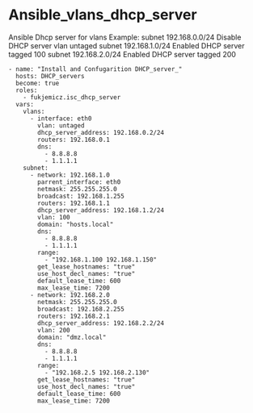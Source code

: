 # Ansible_vlans_dhcp_server
Ansible Dhcp server for vlans
Example:
subnet 192.168.0.0/24 Disable DHCP server vlan untaged
subnet 192.168.1.0/24 Enabled DHCP server tagged 100
subnet 192.168.2.0/24 Enabled DHCP server tagged 200
```
- name: "Install and Confugarition DHCP_server_"
  hosts: DHCP_servers
  become: true
  roles:
    - fukjemicz.isc_dhcp_server
  vars:
    vlans:
      - interface: eth0
        vlan: untaged
        dhcp_server_address: 192.168.0.2/24
        routers: 192.168.0.1
        dns:
          - 8.8.8.8
          - 1.1.1.1
    subnet:
      - network: 192.168.1.0
        parrent_interface: eth0
        netmask: 255.255.255.0
        broadcast: 192.168.1.255
        routers: 192.168.1.1
        dhcp_server_address: 192.168.1.2/24
        vlan: 100
        domain: "hosts.local"
        dns:
          - 8.8.8.8
          - 1.1.1.1
        range:
          - "192.168.1.100 192.168.1.150"
        get_lease_hostnames: "true"
        use_host_decl_names: "true"
        default_lease_time: 600
        max_lease_time: 7200
      - network: 192.168.2.0
        netmask: 255.255.255.0
        broadcast: 192.168.2.255
        routers: 192.168.2.1
        dhcp_server_address: 192.168.2.2/24
        vlan: 200
        domain: "dmz.local"
        dns:
          - 8.8.8.8
          - 1.1.1.1
        range:
          - "192.168.2.5 192.168.2.130"
        get_lease_hostnames: "true"
        use_host_decl_names: "true"
        default_lease_time: 600
        max_lease_time: 7200
```
